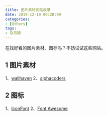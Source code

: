 ```yaml
---
title: 图片素材网站收录
date: 2019-12-19 00:28:09
categories:
- [Others]
tags:
- 杂货铺
---
```

在找好看的图片素材、图标吗？不妨试试这些网站。
<!-- more -->
## 1 图片素材
1、[wallhaven](https://wallhaven.cc/)
2、[alphacoders](https://alphacoders.com/)

## 2 图标
1、[IconFont](https://www.iconfont.cn/)
2、[Font Awesome](https://www.bootcss.com/p/font-awesome/#)
